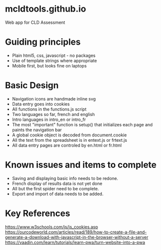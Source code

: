 # mcldtools.github.io
Web app for CLD Assessment

# Guiding principles
* Plain html5, css, javascript - no packages
* Use of template strings where appropriate
* Mobile first, but looks fine on laptops

# Basic Design
* Navigation icons are handmade inline svg
* Data entry goes into cookies
* All functions in the functions.js script
* Two languages so far, french and english
* Intro languages in intro_en or intro_fr
* The most "important" function is setup() that initializes each page and paints the navigation bar
* A global cookie object is decoded from document.cookie
* All the text from the spreadsheet is in entext.js or frtext.js
* All data entry pages are controled by en.html or fr.html

# Known issues and items to complete
* Saving and displaying basic info needs to be redone.
* French display of results data is not yet done
* All but the first spider need to be complete.
* Export and import of data needs to be added.

# Key References
https://www.w3schools.com/js/js_cookies.asp
https://ourcodeworld.com/articles/read/189/how-to-create-a-file-and-generate-a-download-with-javascript-in-the-browser-without-a-server
https://vaadin.com/learn/tutorials/learn-pwa/turn-website-into-a-pwa

